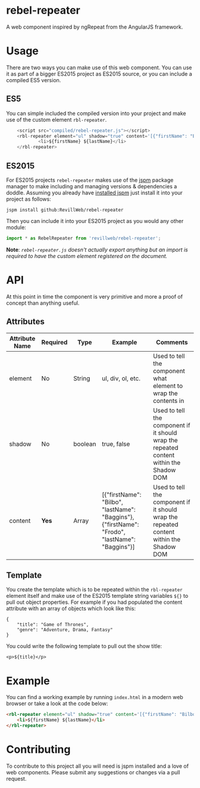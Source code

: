 rebel-repeater
==============

A web component inspired by ngRepeat from the AngularJS framework.

Usage
=====

There are two ways you can make use of this web component. You can use it as part of a bigger ES2015 project as ES2015 source, or you can include a compiled ES5 version.


ES5
---

You can simple included the compiled version into your project and make use of the custom element `rbl-repeater`.

```javascript
    <script src="compiled/rebel-repeater.js"></script>
    <rbl-repeater element="ul" shadow="true" content='[{"firstName": "Bilbo", "lastName": "Baggins"}]'>
            <li>${firstName} ${lastName}</li>
    </rbl-repeater>
```

ES2015
------

For ES2015 projects `rebel-repeater` makes use of the [jspm](http://jspm.io/) package manager to make including and managing versions & dependencies a doddle. Assuming you already have [installed jspm](http://jspm.io/docs/getting-started.html) just install it into your project as follows:

`jspm install github:RevillWeb/rebel-repeater`

Then you can include it into your ES2015 project as you would any other module:

````javascript
import * as RebelRepeater from 'revillweb/rebel-repeater';
````

**Note**: *`rebel-repeater.js` doesn't actually export anything but an import is required to have the custom element registered on the document.*

API
===

At this point in time the component is very primitive and more a proof of concept than anything useful. 

Attributes
----------

| Attribute Name | Required | Type | Example | Comments |
| -------------- | -------- | ---- | ------- | -------- |
| element        |   No   | String | ul, div, ol, etc. | Used to tell the component what element to wrap the contents in |
| shadow         |   No   | boolean | true, false | Used to tell the component if it should wrap the repeated content within the Shadow DOM |
| content        |   **Yes**  | Array | [{"firstName": "Bilbo", "lastName": "Baggins"}, {"firstName": "Frodo", "lastName": "Baggins"}] | Used to tell the component if it should wrap the repeated content within the Shadow DOM |

Template
--------

You create the template which is to be repeated within the `rbl-repeater` element itself and make use of the ES2015 template string variables `${}` to pull out object properties. For example if you had populated the content attribute with an array of objects which look like this:

```
{
    "title": "Game of Thrones",
    "genre": "Adventure, Drama, Fantasy"
}
```

You could write the following template to pull out the show title:

`<p>${title}</p>`

Example
=======

You can find a working example by running `index.html` in a modern web browser or take a look at the code below:

````html
<rbl-repeater element="ul" shadow="true" content='[{"firstName": "Bilbo", "lastName": "Baggins"}, {"firstName": "Frodo", "lastName": "Baggins"}, {"firstName": "Samwise", "lastName": "Gamgee"}]'>
    <li>${firstName} ${lastName}</li>
</rbl-repeater>
````

Contributing
============

To contribute to this project all you will need is jspm installed and a love of web components. Please submit any suggestions or changes via a pull request.